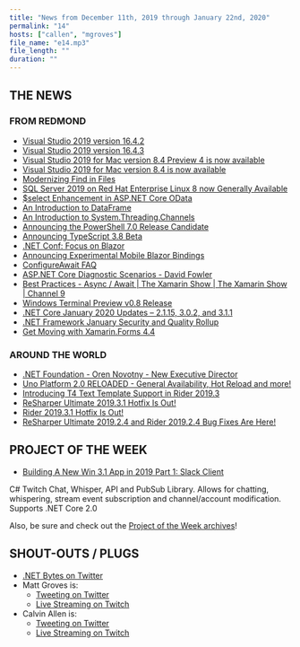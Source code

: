```yaml
---
title: "News from December 11th, 2019 through January 22nd, 2020"
permalink: "14"
hosts: ["callen", "mgroves"]
file_name: "e14.mp3"
file_length: ""
duration: ""
---
```


## THE NEWS

### FROM REDMOND

* [Visual Studio 2019 version 16.4.2](https://docs.microsoft.com/en-us/visualstudio/releases/2019/release-notes#--visual-studio-2019-version-1642)
* [Visual Studio 2019 version 16.4.3](https://docs.microsoft.com/en-us/visualstudio/releases/2019/release-notes#--visual-studio-2019-version-1643-)
* [Visual Studio 2019 for Mac version 8.4 Preview 4 is now available](https://devblogs.microsoft.com/visualstudio/visual-studio-2019-for-mac-version-8-4-preview-4-is-now-available/)
* [Visual Studio 2019 for Mac version 8.4 is now available](https://devblogs.microsoft.com/visualstudio/visual-studio-2019-for-mac-version-8-4-is-now-available/)
* [Modernizing Find in Files](https://devblogs.microsoft.com/visualstudio/modernizing-find-in-files/)
* [SQL Server 2019 on Red Hat Enterprise Linux 8 now Generally Available](https://techcommunity.microsoft.com/t5/sql-server/sql-server-2019-on-red-hat-enterprise-linux-8-now-generally/ba-p/1098001)
* [$select Enhancement in ASP.NET Core OData](https://devblogs.microsoft.com/odata/select-enhancement-in-asp-net-core-odata/)
* [An Introduction to DataFrame](https://devblogs.microsoft.com/dotnet/an-introduction-to-dataframe/)
* [An Introduction to System.Threading.Channels](https://devblogs.microsoft.com/dotnet/an-introduction-to-system-threading-channels/)
* [Announcing the PowerShell 7.0 Release Candidate](https://devblogs.microsoft.com/powershell/announcing-the-powershell-7-0-release-candidate/)
* [Announcing TypeScript 3.8 Beta](https://devblogs.microsoft.com/typescript/announcing-typescript-3-8-beta/)
* [.NET Conf: Focus on Blazor](https://focus.dotnetconf.net/)
* [Announcing Experimental Mobile Blazor Bindings](https://devblogs.microsoft.com/aspnet/mobile-blazor-bindings-experiment/)
* [ConfigureAwait FAQ](https://devblogs.microsoft.com/dotnet/configureawait-faq/)
* [ASP.NET Core Diagnostic Scenarios - David Fowler](https://github.com/davidfowl/AspNetCoreDiagnosticScenarios)
* [Best Practices - Async / Await | The Xamarin Show | The Xamarin Show | Channel 9](https://channel9.msdn.com/Shows/XamarinShow/Best-Practices-Async--Await--The-Xamarin-Show)
* [Windows Terminal Preview v0.8 Release](https://devblogs.microsoft.com/commandline/windows-terminal-preview-v0-8-release/)
* [.NET Core January 2020 Updates – 2.1.15, 3.0.2, and 3.1.1](https://devblogs.microsoft.com/dotnet/net-core-january-2020/)
* [.NET Framework January Security and Quality Rollup](https://devblogs.microsoft.com/dotnet/net-framework-january-security-and-quality-rollup/)
* [Get Moving with Xamarin.Forms 4.4](https://devblogs.microsoft.com/xamarin/xamarin-forms-4-4/)

### AROUND THE WORLD

* [.NET Foundation - Oren Novotny - New Executive Director](https://www.dotnetfoundation.org/blog/2019/12/16/welcoming-oren-novotny-as-the-new-executive-director-of-net-foundation-)
* [Uno Platform 2.0 RELOADED - General Availability, Hot Reload and more!](https://platform.uno/uno-platform-2-0-reloaded-general-availability-hot-reload-and-more/)
* [Introducing T4 Text Template Support in Rider 2019.3](https://blog.jetbrains.com/dotnet/2019/12/17/introducing-t4-text-template-support/)
* [ReSharper Ultimate 2019.3.1 Hotfix Is Out!](https://blog.jetbrains.com/dotnet/2019/12/20/resharper-ultimate-2019-3-1/)
* [Rider 2019.3.1 Hotfix Is Out!](https://blog.jetbrains.com/dotnet/2019/12/20/rider-2019-3-1/)
* [ReSharper Ultimate 2019.2.4 and Rider 2019.2.4 Bug Fixes Are Here!](https://blog.jetbrains.com/dotnet/2020/01/14/resharper-ultimate-rider-2019-2-4/)

## PROJECT OF THE WEEK

* [Building A New Win 3.1 App in 2019 Part 1: Slack Client](http://yeokhengmeng.com/2019/12/building-a-new-win-3-1-app-in-2019-part-1-slack-client/)

C# Twitch Chat, Whisper, API and PubSub Library. Allows for chatting, whispering, stream event subscription and channel/account modification. Supports .NET Core 2.0

Also, be sure and check out the [Project of the Week archives](https://www.dotnetbytes.fm/potw/)!

## SHOUT-OUTS / PLUGS

* [.NET Bytes on Twitter](https://twitter.com/dotnetbytes)
* Matt Groves is:
  * [Tweeting on Twitter](https://twitter.com/mgroves)
  * [Live Streaming on Twitch](https://www.twitch.tv/matthewdgroves)
* Calvin Allen is:
  * [Tweeting on Twitter](https://twitter.com/_CalvinAllen)
  * [Live Streaming on Twitch](https://www.twitch.tv/CalvinAAllen)
